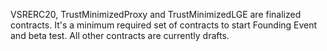 VSRERC20, TrustMinimizedProxy and TrustMinimizedLGE are finalized contracts. It's a minimum required set of contracts to start Founding Event and beta test.
All other contracts are currently drafts.
